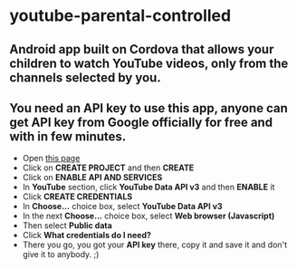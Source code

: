 # youtube-parental-controlled
## Android app built on Cordova that allows your children to watch YouTube videos, only from the channels selected by you.

## You need an API key to use this app, anyone can get API key from Google officially for free and with in few minutes. 

* Open [this page](https://console.developers.google.com)
* Click on __CREATE PROJECT__ and then __CREATE__
* Click on __ENABLE API AND SERVICES__
* In __YouTube__ section, click __YouTube Data API v3__ and then __ENABLE__ it
* Click __CREATE CREDENTIALS__
* In __Choose...__ choice box, select __YouTube Data API v3__
* In the next __Choose...__ choice box, select __Web browser (Javascript)__
* Then select __Public data__
* Click __What credentials do I need?__
* There you go, you got your __API key__ there, copy it and save it and don't give it to anybody. ;)
